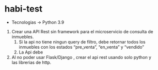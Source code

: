 # habi-test

- Tecnologias -> Python 3.9

1. Crear una API Rest sin framework para el microservicio de consulta de inmuebles.
   1. Si la api no tiene ningun query de filtro, debe retornar todos los inmuebles con los estados “pre_venta”, “en_venta” y
“vendido”
   2. La Api debe
2. Al no poder usar Flask/Django , crear el api rest usando solo python y las librerias de http.
